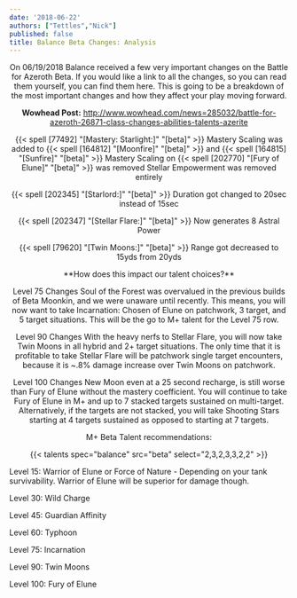 ```yaml
---
date: '2018-06-22'
authors: ["Tettles","Nick"]
published: false
title: Balance Beta Changes: Analysis
---
```


<center>
On 06/19/2018 Balance received a few very important changes on the Battle for Azeroth Beta. 
If you would like a link to all the changes, so you can read them yourself, you can find them here. 
This is going to be a breakdown of the most important changes and how they affect your play moving forward.

**Wowhead Post:**
http://www.wowhead.com/news=285032/battle-for-azeroth-26871-class-changes-abilities-talents-azerite
</center>


<center>
{{< spell [77492] "[Mastery: Starlight:]" "[beta]" >}}
Mastery Scaling was added to {{< spell [164812] "[Moonfire]" "[beta]" >}} and {{< spell [164815] "[Sunfire]" "[beta]" >}}
Mastery Scaling on {{< spell [202770] "[Fury of Elune]" "[beta]" >}} was removed
Stellar Empowerment was removed entirely

{{< spell [202345] "[Starlord:]" "[beta]" >}}
Duration got changed to 20sec instead of 15sec

{{< spell [202347] "[Stellar Flare:]" "[beta]" >}}
Now generates 8 Astral Power

{{< spell [79620] "[Twin Moons:]" "[beta]" >}}
Range got decreased to 15yds from 20yds
</center>


<center>
**How does this impact our talent choices?**

Level 75 Changes
Soul of the Forest was overvalued in the previous builds of Beta Moonkin, and we were unaware until recently. 
This means, you will now want to take Incarnation: Chosen of Elune on patchwork, 3 target, and 5 target situations. 
This will be the go to M+ talent for the Level 75 row. 

Level 90 Changes
With the heavy nerfs to Stellar Flare, you will now take Twin Moons in all hybrid and 2+ target situations. 
The only time that it is profitable to take Stellar Flare will be patchwork single target encounters, because it is ~.8% damage increase over Twin Moons on patchwork.

Level 100 Changes
New Moon even at a 25 second recharge, is still worse than Fury of Elune without the mastery coefficient. 
You will continue to take Fury of Elune in M+ and up to 7 stacked targets sustained on multi-target. 
Alternatively, if the targets are not stacked, you will take Shooting Stars starting at 4 targets sustained as opposed to starting at 7 targets. 
</center>


<center>
M+ Beta Talent recommendations:

{{< talents spec="balance" src="beta" select="2,3,2,3,3,2,2" >}}
</center>


Level 15: Warrior of Elune or Force of Nature -  Depending on your tank survivability. Warrior of Elune will be superior for damage though.

Level 30: Wild Charge

Level 45: Guardian Affinity

Level 60: Typhoon

Level 75: Incarnation

Level 90: Twin Moons

Level 100: Fury of Elune
